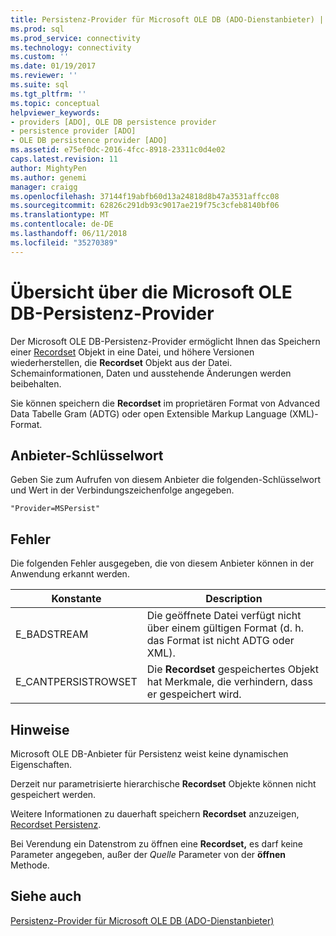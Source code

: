 ```yaml
---
title: Persistenz-Provider für Microsoft OLE DB (ADO-Dienstanbieter) | Microsoft Docs
ms.prod: sql
ms.prod_service: connectivity
ms.technology: connectivity
ms.custom: ''
ms.date: 01/19/2017
ms.reviewer: ''
ms.suite: sql
ms.tgt_pltfrm: ''
ms.topic: conceptual
helpviewer_keywords:
- providers [ADO], OLE DB persistence provider
- persistence provider [ADO]
- OLE DB persistence provider [ADO]
ms.assetid: e75ef0dc-2016-4fcc-8918-23311c0d4e02
caps.latest.revision: 11
author: MightyPen
ms.author: genemi
manager: craigg
ms.openlocfilehash: 37144f19abfb60d13a24818d8b47a3531affcc08
ms.sourcegitcommit: 62826c291db93c9017ae219f75c3cfeb8140bf06
ms.translationtype: MT
ms.contentlocale: de-DE
ms.lasthandoff: 06/11/2018
ms.locfileid: "35270389"
---
```

# <a name="microsoft-ole-db-persistence-provider-overview"></a>Übersicht über die Microsoft OLE DB-Persistenz-Provider
Der Microsoft OLE DB-Persistenz-Provider ermöglicht Ihnen das Speichern einer [Recordset](../../../ado/reference/ado-api/recordset-object-ado.md) Objekt in eine Datei, und höhere Versionen wiederherstellen, die **Recordset** Objekt aus der Datei. Schemainformationen, Daten und ausstehende Änderungen werden beibehalten.

 Sie können speichern die **Recordset** im proprietären Format von Advanced Data Tabelle Gram (ADTG) oder open Extensible Markup Language (XML)-Format.

## <a name="provider-keyword"></a>Anbieter-Schlüsselwort
 Geben Sie zum Aufrufen von diesem Anbieter die folgenden-Schlüsselwort und Wert in der Verbindungszeichenfolge angegeben.

```
"Provider=MSPersist"
```

## <a name="errors"></a>Fehler
 Die folgenden Fehler ausgegeben, die von diesem Anbieter können in der Anwendung erkannt werden.

|Konstante|Description|
|--------------|-----------------|
|E_BADSTREAM|Die geöffnete Datei verfügt nicht über einem gültigen Format (d. h. das Format ist nicht ADTG oder XML).|
|E_CANTPERSISTROWSET|Die **Recordset** gespeichertes Objekt hat Merkmale, die verhindern, dass er gespeichert wird.|

## <a name="remarks"></a>Hinweise
 Microsoft OLE DB-Anbieter für Persistenz weist keine dynamischen Eigenschaften.

 Derzeit nur parametrisierte hierarchische **Recordset** Objekte können nicht gespeichert werden.

 Weitere Informationen zu dauerhaft speichern **Recordset** anzuzeigen, [Recordset Persistenz](../../../ado/guide/data/more-about-recordset-persistence.md).

 Bei Verendung ein Datenstrom zu öffnen eine **Recordset,** es darf keine Parameter angegeben, außer der *Quelle* Parameter von der **öffnen** Methode.

## <a name="see-also"></a>Siehe auch
[Persistenz-Provider für Microsoft OLE DB (ADO-Dienstanbieter)](../../../ado/guide/appendixes/microsoft-ole-db-persistence-provider-ado-service-provider.md)
